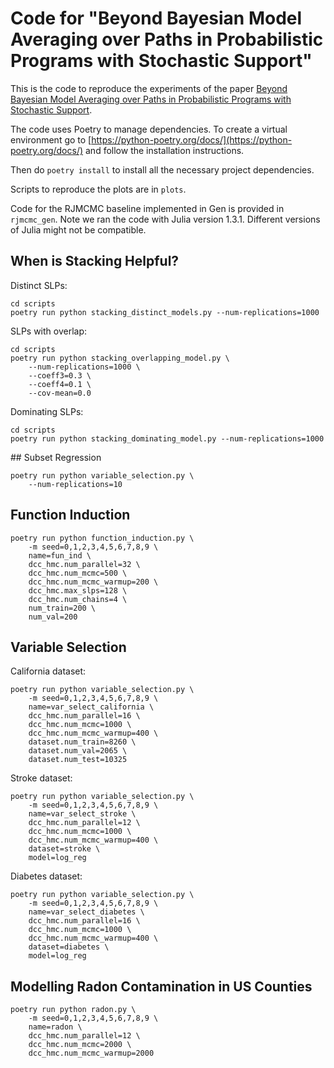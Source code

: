 # Code for "Beyond Bayesian Model Averaging over Paths in Probabilistic Programs with Stochastic Support"

This is the code to reproduce the experiments of the paper [Beyond Bayesian
Model Averaging over Paths in Probabilistic Programs with Stochastic Support](https://arxiv.org/abs/2310.14888).

The code uses Poetry to manage dependencies. To create a virtual environment go to [https://python-poetry.org/docs/](https://python-poetry.org/docs/) and follow the installation instructions.

Then do `poetry install` to install all the necessary project dependencies.

Scripts to reproduce the plots are in `plots`.

Code for the RJMCMC baseline implemented in Gen is provided in `rjmcmc_gen`. Note we ran the code with Julia version 1.3.1. Different versions of Julia might not be compatible.

## When is Stacking Helpful?

Distinct SLPs:
```
cd scripts
poetry run python stacking_distinct_models.py --num-replications=1000
```

SLPs with overlap:
```
cd scripts
poetry run python stacking_overlapping_model.py \
    --num-replications=1000 \
    --coeff3=0.3 \
    --coeff4=0.1 \
    --cov-mean=0.0
```


Dominating SLPs:
```
cd scripts
poetry run python stacking_dominating_model.py --num-replications=1000
```

## Subset Regression

```
poetry run python variable_selection.py \
    --num-replications=10
```

## Function Induction

```
poetry run python function_induction.py \
    -m seed=0,1,2,3,4,5,6,7,8,9 \
    name=fun_ind \
    dcc_hmc.num_parallel=32 \
    dcc_hmc.num_mcmc=500 \
    dcc_hmc.num_mcmc_warmup=200 \
    dcc_hmc.max_slps=128 \
    dcc_hmc.num_chains=4 \
    num_train=200 \
    num_val=200 
```

## Variable Selection

California dataset:
```
poetry run python variable_selection.py \
    -m seed=0,1,2,3,4,5,6,7,8,9 \
    name=var_select_california \
    dcc_hmc.num_parallel=16 \
    dcc_hmc.num_mcmc=1000 \
    dcc_hmc.num_mcmc_warmup=400 \
    dataset.num_train=8260 \
    dataset.num_val=2065 \
    dataset.num_test=10325
```

Stroke dataset:
```
poetry run python variable_selection.py \
    -m seed=0,1,2,3,4,5,6,7,8,9 \
    name=var_select_stroke \
    dcc_hmc.num_parallel=12 \
    dcc_hmc.num_mcmc=1000 \
    dcc_hmc.num_mcmc_warmup=400 \
    dataset=stroke \
    model=log_reg
```

Diabetes dataset:
```
poetry run python variable_selection.py \
    -m seed=0,1,2,3,4,5,6,7,8,9 \
    name=var_select_diabetes \
    dcc_hmc.num_parallel=16 \
    dcc_hmc.num_mcmc=1000 \
    dcc_hmc.num_mcmc_warmup=400 \
    dataset=diabetes \
    model=log_reg
```

## Modelling Radon Contamination in US Counties

```
poetry run python radon.py \
    -m seed=0,1,2,3,4,5,6,7,8,9 \
    name=radon \
    dcc_hmc.num_parallel=12 \
    dcc_hmc.num_mcmc=2000 \
    dcc_hmc.num_mcmc_warmup=2000
```
